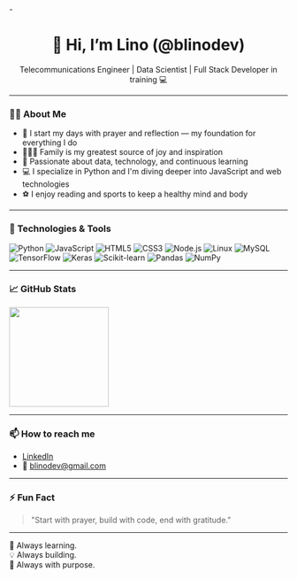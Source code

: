 -<h1 align="center">👋 Hi, I’m Lino (@blinodev)</h1>

<p align="center">
  Telecommunications Engineer | Data Scientist | Full Stack Developer in training 💻
</p>

---

### 🙋‍♂️ About Me

- 📿 I start my days with prayer and reflection — my foundation for everything I do  
- 👨‍👩‍👧 Family is my greatest source of joy and inspiration  
- 🧠 Passionate about data, technology, and continuous learning  
- 💻 I specialize in Python and I'm diving deeper into JavaScript and web technologies  
- ⚽ I enjoy reading and sports to keep a healthy mind and body

---

### 🚀 Technologies & Tools

![Python](https://img.shields.io/badge/Python-3776AB?style=for-the-badge&logo=python&logoColor=white)
![JavaScript](https://img.shields.io/badge/JavaScript-F7DF1E?style=for-the-badge&logo=javascript&logoColor=black)
![HTML5](https://img.shields.io/badge/HTML5-E34F26?style=for-the-badge&logo=html5&logoColor=white)
![CSS3](https://img.shields.io/badge/CSS3-1572B6?style=for-the-badge&logo=css3&logoColor=white)
![Node.js](https://img.shields.io/badge/Node.js-339933?style=for-the-badge&logo=nodedotjs&logoColor=white)
![Linux](https://img.shields.io/badge/Linux-FCC624?style=for-the-badge&logo=linux&logoColor=black)
![MySQL](https://img.shields.io/badge/MySQL-00758F?style=for-the-badge&logo=mysql&logoColor=white)
![TensorFlow](https://img.shields.io/badge/TensorFlow-FF6F00?style=for-the-badge&logo=tensorflow&logoColor=white)
![Keras](https://img.shields.io/badge/Keras-D00000?style=for-the-badge&logo=keras&logoColor=white)
![Scikit-learn](https://img.shields.io/badge/Scikit--Learn-F7931E?style=for-the-badge&logo=scikit-learn&logoColor=white)
![Pandas](https://img.shields.io/badge/Pandas-150458?style=for-the-badge&logo=pandas&logoColor=white)
![NumPy](https://img.shields.io/badge/NumPy-013243?style=for-the-badge&logo=numpy&logoColor=white)

---

### 📈 GitHub Stats

<div>
 <img height="180em" src="https://github-readme-stats.vercel.app/api?username=blinodev&show_icons=true&theme=default#gh-light-mode-only"> 

---

### 📫 How to reach me

- [LinkedIn](https://www.linkedin.com/in/linoj)  
- 📧 blinodev@gmail.com  

---

### ⚡ Fun Fact

> "Start with prayer, build with code, end with gratitude."

---

🧠 Always learning.  
💡 Always building.  
🙏 Always with purpose.


<!---
blinodev/blinodev is a ✨ special ✨ repository because its `README.md` (this file) appears on your GitHub profile.
You can click the Preview link to take a look at your changes.
--->
